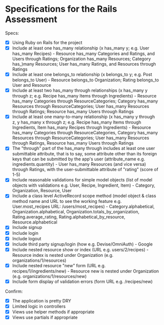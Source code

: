 # Specifications for the Rails Assessment

Specs:
- [x] Using Ruby on Rails for the project
- [x] Include at least one has_many relationship (x has_many y; e.g. User has_many Recipes) - Resource has_many Categories and Ratings, and Users through Ratings; Organization has_many Resources; Category has_)many Resources; User has_many Ratings, and Resources through Ratings
- [x] Include at least one belongs_to relationship (x belongs_to y; e.g. Post belongs_to User) - Resource belongs_to Organization; Rating belongs_to User and Resource
- [x] Include at least two has_many through relationships (x has_many y through z; e.g. Recipe has_many Items through Ingredients) - Resource has_many Categories through ResourceCategories; Category has_many Resources through ResourceCategories; User has_many Resources through Ratings; Resource has_many Users through Ratings
- [x] Include at least one many-to-many relationship (x has_many y through z, y has_many x through z; e.g. Recipe has_many Items through Ingredients, Item has_many Recipes through Ingredients) - Resource has_many Categories through ResourceCategories, Category has_many Resources through ResourceCategories; User has_many Resources through Ratings, Resource has_many Users through Ratings
- [x] The "through" part of the has_many through includes at least one user submittable attribute, that is to say, some attribute other than its foreign keys that can be submitted by the app's user (attribute_name e.g. ingredients.quantity) - User has_many Resources (and vice versa) through Ratings, with the user-submittable attribute of "rating" (score of 1-5)
- [x] Include reasonable validations for simple model objects (list of model objects with validations e.g. User, Recipe, Ingredient, Item) - Category, Organization, Resource, User
- [x] Include a class level ActiveRecord scope method (model object & class method name and URL to see the working feature e.g. User.most_recipes URL: /users/most_recipes) - Category.alphabetical, Organization.alphabetical, Organization.totals_by_organization, Rating.average_rating, Rating.alphabetical_by_resource, Resource.alphabetical
- [x] Include signup
- [x] Include login
- [x] Include logout
- [x] Include third party signup/login (how e.g. Devise/OmniAuth) - Google
- [x] Include nested resource show or index (URL e.g. users/2/recipes) - Resource index is nested under Organization (e.g. organizations/1/resources)
- [x] Include nested resource "new" form (URL e.g. recipes/1/ingredients/new) - Resource new is nested under Organization (e.g. organizations/1/resources/new)
- [x] Include form display of validation errors (form URL e.g. /recipes/new)

Confirm:
- [x] The application is pretty DRY
- [x] Limited logic in controllers
- [x] Views use helper methods if appropriate
- [x] Views use partials if appropriate